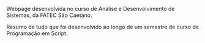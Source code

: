 Webpage desenvolvida no curso de Análise e Desenvolvimento de Sistemas, da FATEC São Caetano.

Resumo de tudo que foi desenvolvido ao longo de um semestre de curso de Programação em Script.
